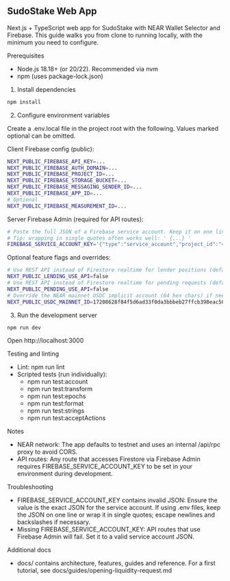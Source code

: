 ## SudoStake Web App

Next.js + TypeScript web app for SudoStake with NEAR Wallet Selector and Firebase. This guide walks you from clone to running locally, with the minimum you need to configure.

Prerequisites

- Node.js 18.18+ (or 20/22). Recommended via nvm
- npm (uses package-lock.json)

1) Install dependencies

```bash
npm install
```

2) Configure environment variables

Create a .env.local file in the project root with the following. Values marked optional can be omitted.

Client Firebase config (public):

```bash
NEXT_PUBLIC_FIREBASE_API_KEY=...
NEXT_PUBLIC_FIREBASE_AUTH_DOMAIN=...
NEXT_PUBLIC_FIREBASE_PROJECT_ID=...
NEXT_PUBLIC_FIREBASE_STORAGE_BUCKET=...
NEXT_PUBLIC_FIREBASE_MESSAGING_SENDER_ID=...
NEXT_PUBLIC_FIREBASE_APP_ID=...
# Optional
NEXT_PUBLIC_FIREBASE_MEASUREMENT_ID=...
```

Server Firebase Admin (required for API routes):

```bash
# Paste the full JSON of a Firebase service account. Keep it on one line or wrap in quotes.
# Tip: wrapping in single quotes often works well: ' {...} '
FIREBASE_SERVICE_ACCOUNT_KEY='{"type":"service_account","project_id":"<PROJECT_ID>", ...}'
```

Optional feature flags and overrides:

```bash
# Use REST API instead of Firestore realtime for lender positions (default: false)
NEXT_PUBLIC_LENDING_USE_API=false
# Use REST API instead of Firestore realtime for pending requests (default: false)
NEXT_PUBLIC_PENDING_USE_API=false
# Override the NEAR mainnet USDC implicit account (64 hex chars) if needed
NEXT_PUBLIC_USDC_MAINNET_ID=17208628f84f5d6ad33f0da3bbbeb27ffcb398eac501a31bd6ad2011e36133a1
```

3) Run the development server

```bash
npm run dev
```

Open http://localhost:3000

Testing and linting

- Lint: npm run lint
- Scripted tests (run individually):
  - npm run test:account
  - npm run test:transform
  - npm run test:epochs
  - npm run test:format
  - npm run test:strings
  - npm run test:acceptActions

Notes

- NEAR network: The app defaults to testnet and uses an internal /api/rpc proxy to avoid CORS.
- API routes: Any route that accesses Firestore via Firebase Admin requires FIREBASE_SERVICE_ACCOUNT_KEY to be set in your environment during development.

Troubleshooting

- FIREBASE_SERVICE_ACCOUNT_KEY contains invalid JSON: Ensure the value is the exact JSON for the service account. If using .env files, keep the JSON on one line or wrap it in single quotes; escape newlines and backslashes if necessary.
- Missing FIREBASE_SERVICE_ACCOUNT_KEY: API routes that use Firebase Admin will fail. Set it to a valid service account JSON.

Additional docs

- docs/ contains architecture, features, guides and reference. For a first tutorial, see docs/guides/opening-liquidity-request.md
